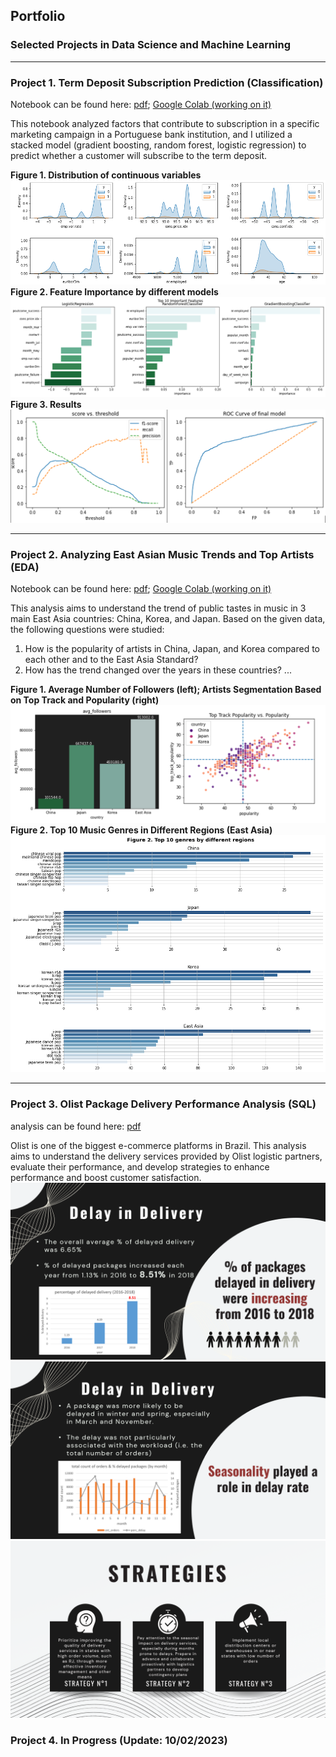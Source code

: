 ## Portfolio
### Selected Projects in Data Science and Machine Learning
---

### Project 1. Term Deposit Subscription Prediction (Classification)
Notebook can be found here: [pdf](/pdf/Bank_Marketing.pdf); [Google Colab (working on it)](https://drive.google.com/file/d/1GGUtD88CLZWKCBvnHCQIfBHCuTgP8zl7/view?usp=drive_link)

This notebook analyzed factors that contribute to subscription in a specific marketing campaign in a Portuguese bank institution, and I utilized a stacked model (gradient boosting, random forest, logistic regression) to predict whether a customer will subscribe to the term deposit. 

**Figure 1. Distribution of continuous variables**
<img src="images/p2i1.png?raw=true"/>
**Figure 2. Feature Importance by different models**
<img src="images/p2i2.png?raw=true"/>
**Figure 3. Results**
<img src="images/p2i3.png?raw=true"/>


---
### Project 2. Analyzing East Asian Music Trends and Top Artists (EDA)
Notebook can be found here: [pdf](/pdf/Spotify.pdf); [Google Colab (working on it)](https://drive.google.com/file/d/1AwAqetB28I1Z3IK1GjdD08zIEwFZKYZk/view?usp=drive_link)

This analysis aims to understand the trend of public tastes in music in 3 main East Asia countries: China, Korea, and Japan. Based on the given data, the following questions were studied:

1. How is the popularity of artists in China, Japan, and Korea compared to each other and to the East Asia Standard?
2. How has the trend changed over the years in these countries?
...

**Figure 1. Average Number of Followers (left); Artists Segmentation Based on Top Track and Popularity (right)**
<img src="images/p1i2.png?raw=true"/>
**Figure 2. Top 10 Music Genres in Different Regions (East Asia)**
<img src="images/p1i1.png?raw=true"/>

---
### Project 3. Olist Package Delivery Performance Analysis (SQL)
analysis can be found here: [pdf](/pdf/e-commerce.pdf)

Olist is one of the biggest e-commerce platforms in Brazil. This analysis aims to understand the delivery services provided by Olist logistic partners, evaluate their performance, and develop strategies to enhance performance and boost customer satisfaction.
<img src="images/p3i1.png?raw=true"/>
<img src="images/p3i2.png?raw=true"/>
<img src="images/p3i3.png?raw=true"/>








### Project 4. In Progress (Update: 10/02/2023)
